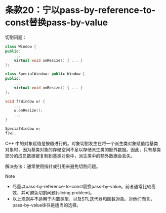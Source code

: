 # 条款20：宁以pass-by-reference-to-const替换pass-by-value

切割问题：

```cpp
class Window {
public:
    ...
    virtual void onResize() { ... }
};

class SpecialWindow: public Window {
public:
    ...
    virtual void onResize() { ... }
};
```

```cpp  
void f(Window w) {
    ...
    w.onResize();
    ...
}

SpecialWindow w;
f(w);
```
C++ 中的对象赋值是按值进行的。对象切割发生在将一个派生类对象赋值给基类对象时，因为基类对象的存储空间不足以存储派生类的额外数据。因此，只有基类部分的成员数据被复制到基类对象中，派生类中的额外数据会丢失。

解决办法：通常使用指针或引用来避免切割问题。

> [!NOTE]
>
> - 尽量以pass-by-reference-to-const替换pass-by-value。前者通常比较高效，并可避免切割问题(slicing problem)。
> - 以上规则并不适用于内置类型，以及STL迭代器和函数对象。对他们而言，pass-by-value往往是适当的选择。
